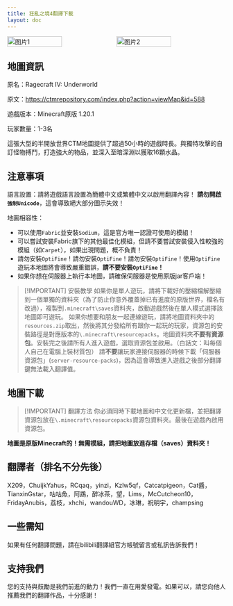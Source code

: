 ```yaml
---
title: 狂亂之境4翻譯下載
layout: doc
---
```


<div style="display: flex">
  <img src="https://s21.ax1x.com/2024/04/21/pkpVQeg.jpg" style="width:50%" alt="图片1">
  <img src="https://s21.ax1x.com/2024/04/21/pkpVKOS.jpg" style="width:50%" alt="图片2">
</div>

## 地圖資訊

原名：Ragecraft IV: Underworld

原文：<https://ctmrepository.com/index.php?action=viewMap&id=588>

遊戲版本：Minecraft原版 1.20.1

玩家數量：1-3名

這張大型的半開放世界CTM地圖提供了超過50小時的遊戲時長。與獨特攻擊的自訂怪物搏鬥，打造強大的物品，並深入至暗深淵以獲取16顆水晶。

<DownloadLinks :methods="[
  { id: '123', text: '下載地圖和翻譯', icon: '/imgs/svg/123.svg', link: 'https://www.123pan.com/s/99kKVv-zYVQh.html' },
  { id: 'mediafire', text: '備用載點', icon: '/imgs/svg/mediafire.svg', link: 'https://www.mediafire.com/folder/jurnv77qvvaf0' },
  { id: 'lazy', text: '懶漢下載', icon: '/imgs/logo/logo_64.png', link: '/lazy/' }
]" />

## 注意事項

語言設置：請將遊戲語言設置為簡體中文或繁體中文以啟用翻譯內容！ **請勿開啟`強制Unicode`**，這會導致絕大部分圖示失效！

地圖相容性：
- 可以使用`Fabric`並安裝`Sodium`，這是官方唯一認證可使用的模組！
- 可以嘗試安裝Fabric旗下的其他最佳化模組，但請不要嘗試安裝侵入性較強的模組（如`Carpet`），如果出現問題，概不負責！
- 請勿安裝`OptiFine`！請勿安裝`OptiFine`！請勿安裝`OptiFine`！使用`OptiFine`遊玩本地圖將會導致嚴重錯誤，**請不要安裝`OptiFine`！**
- 如果你想在伺服器上執行本地圖，請確保伺服器是使用原版jar客戶端！
    
>  [!IMPORTANT] 安裝教學
> 如果你是單人遊玩，請將下載好的壓縮檔解壓縮到一個單獨的資料夾（為了防止你意外覆蓋掉已有進度的原版世界，檔名有改過），複製到`.minecraft\saves`資料夾，啟動遊戲然後在單人模式選擇該地圖即可遊玩。
> 如果你想要和朋友一起連線遊玩，請將地圖資料夾中的`resources.zip`取出，然後將其分發給所有跟你一起玩的玩家，資源包的安裝路徑是對應版本的`\.minecraft\resourcepacks`。地圖資料夾**不要有資源包**。安裝完之後請所有人進入遊戲，選取資源包並啟用。（白話文：叫每個人自己在電腦上裝材質包）
> 請**不要**讓玩家連接伺服器的時候下載「伺服器資源包」(`server-resource-packs`)，因為這會導致進入遊戲之後部分翻譯鍵無法載入翻譯值。

## 地圖下載

> [!IMPORTANT] 翻譯方法
> 你必須同時下載地圖和中文化更新檔，並把翻譯資源包放在`\.minecraft\resourcepacks`資源包資料夾。最後在遊戲內啟用資源包。

**地圖是原版Minecraft的！無需模組，請把地圖放進存檔（saves）資料夾！**

## 翻譯者（排名不分先後）

X209，ChuijkYahus，RCqaq，yinzi，Kzlw5qf，Catcatpigeon，Cat醬，TianxinGstar，咕咕魚，阿鵡，醉冰茶，望，Lims，McCutcheon10，FridayAnubis，荔枝，xhchi，wandouWD，冰琳，祝明宇，champsing

## 一些需知

如果有任何翻譯問題，請在bilibili翻譯組官方帳號留言或私訊告訴我們！

## 支持我們

您的支持與鼓勵是我們前進的動力！我們一直在用愛發電。如果可以，請您向他人推薦我們的翻譯作品，十分感謝！
